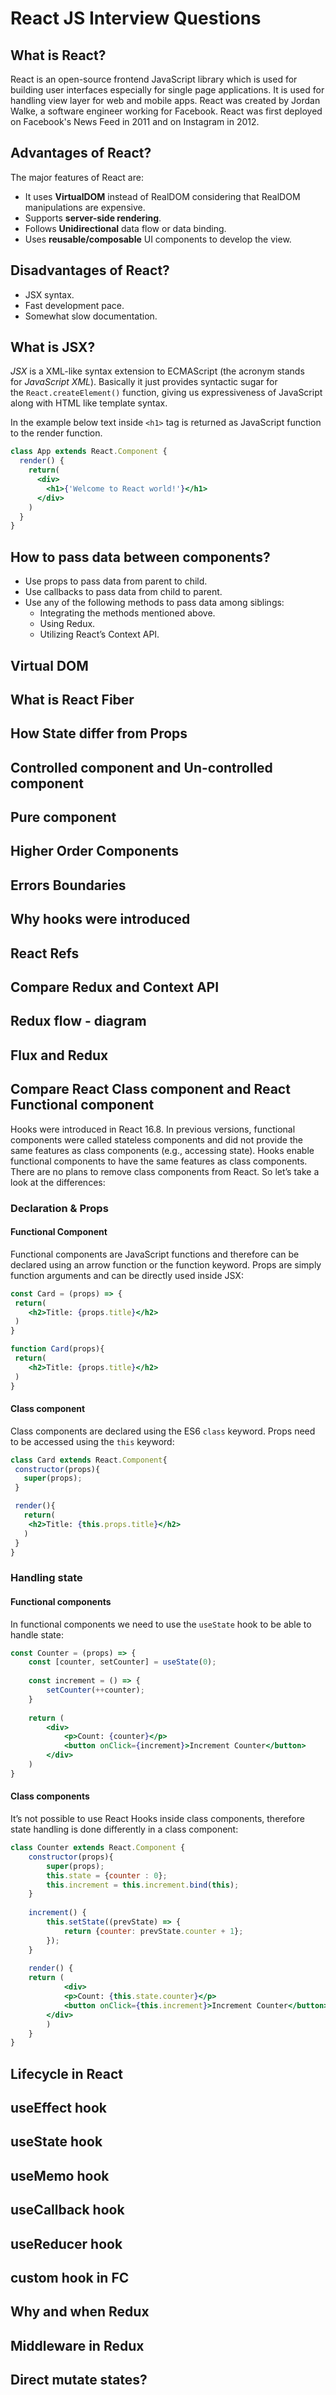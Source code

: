 # React JS Interview Questions

## What is React?
React is an open-source frontend JavaScript library which is used for building user interfaces especially for single page applications. It is used for handling view layer for web and mobile apps. React was created by Jordan Walke, a software engineer working for Facebook. React was first deployed on Facebook's News Feed in 2011 and on Instagram in 2012.

## Advantages of React?
The major features of React are:
- It uses **VirtualDOM** instead of RealDOM considering that RealDOM manipulations are expensive.
- Supports **server-side rendering**.
- Follows **Unidirectional** data flow or data binding.
- Uses **reusable/composable** UI components to develop the view.

## Disadvantages of React?
- JSX syntax.
- Fast development pace.
- Somewhat slow documentation.

## What is JSX?
*JSX* is a XML-like syntax extension to ECMAScript (the acronym stands for *JavaScript XML*). Basically it just provides syntactic sugar for the `React.createElement()` function, giving us expressiveness of JavaScript along with HTML like template syntax.

In the example below text inside `<h1>` tag is returned as JavaScript function to the render function.

```jsx
class App extends React.Component {
  render() {
    return(
      <div>
        <h1>{'Welcome to React world!'}</h1>
      </div>
    )
  }
}
```

## How to pass data between components?
- Use props to pass data from parent to child.
- Use callbacks to pass data from child to parent.
- Use any of the following methods to pass data among siblings: 
  - Integrating the methods mentioned above.
  - Using Redux.
  - Utilizing React’s Context API.

## Virtual DOM
## What is React Fiber
## How State differ from Props
## Controlled component and Un-controlled component
## Pure component
## Higher Order Components
## Errors Boundaries
## Why hooks were introduced
## React Refs
## Compare Redux and Context API
## Redux flow - diagram
## Flux and Redux
## Compare React Class component and React Functional component
Hooks were introduced in React 16.8. In previous versions, functional components were called stateless components and did not provide the same features as class components (e.g., accessing state). Hooks enable functional components to have the same features as class components. There are no plans to remove class components from React.
So let’s take a look at the differences:
### Declaration & Props
#### Functional Component
Functional components are JavaScript functions and therefore can be declared using an arrow function or the function keyword. Props are simply function arguments and can be directly used inside JSX:
```jsx
const Card = (props) => {
 return(
 	<h2>Title: {props.title}</h2>
 )
}

function Card(props){
 return(
	<h2>Title: {props.title}</h2>
 )
}
```
#### Class component
Class components are declared using the ES6 `class` keyword. Props need to be accessed using the `this` keyword:
```jsx
class Card extends React.Component{
 constructor(props){
   super(props);
 }

 render(){
   return(
	<h2>Title: {this.props.title}</h2>
   )
 }
}
```
### Handling state
#### Functional components
In functional components we need to use the `useState` hook to be able to handle state:
```jsx
const Counter = (props) => {
	const [counter, setCounter] = useState(0);
	
	const increment = () => {
		setCounter(++counter);
	}
	
	return (
		<div>
			<p>Count: {counter}</p>
			<button onClick={increment}>Increment Counter</button>
		</div>
	)
}
```
#### Class components
It’s not possible to use React Hooks inside class components, therefore state handling is done differently in a class component:
```jsx
class Counter extends React.Component {
	constructor(props){
    	super(props);
        this.state = {counter : 0};
        this.increment = this.increment.bind(this);
    }
	
	increment() {
		this.setState((prevState) => {
			return {counter: prevState.counter + 1};
		});
	}
	
	render() {
	return (
			<div>
			<p>Count: {this.state.counter}</p>
			<button onClick={this.increment}>Increment Counter</button>
		</div>
		)
	}
}
```

## Lifecycle in React
## useEffect hook
## useState hook
## useMemo hook
## useCallback hook
## useReducer hook
## custom hook in FC
## Why and when Redux
## Middleware in Redux
## Direct mutate states?
